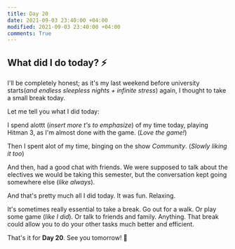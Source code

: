 ```yaml
---
title: Day 20
date: 2021-09-03 23:40:00 +04:00
modified: 2021-09-03 23:40:00 +04:00
comments: True
---
```


## What did I do today? ⚡️

I'll be completely honest; as it's my last weekend before university starts(*and endless sleepless nights + infinite stress*) again, I thought to take a small break today.

Let me tell you what I did today:

I spend alottt (*insert more t's to emphasize*) of my time today, playing Hitman 3, as I'm almost done with the game. (*Love the game!*)

Then I spent alot of my time, binging on the show *Community*. (*Slowly liking it too*)

And then, had a good chat with friends. We were supposed to talk about the electives we would be taking this semester, but the conversation kept going somewhere else (*like always*).

And that's pretty much all I did today. It was fun. Relaxing. 

It's sometimes really essential to take a break. Go out for a walk. Or play some game (*like I did*). Or talk to friends and family. Anything. That break could allow you to do your other tasks much better and efficient. 

That's it for **Day 20**. See you tomorrow! 🚀